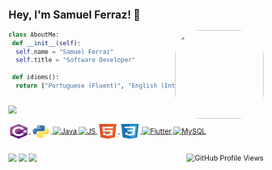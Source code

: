 ## Hey, I'm Samuel Ferraz! 👋

<img align="right" width="175" height="175" style="border-radius:50px; margin-top: 0; display:block" src="https://media2.giphy.com/media/v1.Y2lkPTc5MGI3NjExcDF5NmgyYmh4ZTBnNWgxczhpaTF3a2V5bjdlbnM4azhmMnd5MGw4eSZlcD12MV9pbnRlcm5hbF9naWZfYnlfaWQmY3Q9cw/8KZHtAJRAmAcqPnUCw/giphy.gif"> 
</div>

~~~python
class AboutMe:
 def __init__(self):
  self.name = "Samuel Ferraz"
  self.title = "Software Developer"

 def idioms():
  return ["Portuguese (Fluent)", "English (Intermediary)"]
~~~

<div style="display: inline_block"><br>
  <a href="https://github.com/ssferraz?tab=repositories">
  <!--<img height="160em" src="https://github-readme-stats.vercel.app/api?username=ssferraz&show_icons=true&theme=merko">-->
  <img height="160em" src="https://github-readme-stats-git-masterrstaa-rickstaa.vercel.app/api/top-langs/?username=ssferraz&layout=compact&theme=merko">
</div>

<div style="display: inline_block"><br>
  <img align="center" alt="Csharp" height="30" width="40" src="https://raw.githubusercontent.com/devicons/devicon/master/icons/csharp/csharp-original.svg">
  <img align="center" alt="Python" height="30" width="40" src="https://raw.githubusercontent.com/devicons/devicon/master/icons/python/python-original.svg">
  <img align="center" alt="Java" height="30" width="40" src="https://cdn.jsdelivr.net/gh/devicons/devicon/icons/java/java-original-wordmark.svg">
  <img align="center" alt="JS" height="30" width="40" src="https://cdn.jsdelivr.net/gh/devicons/devicon/icons/javascript/javascript-original.svg">
  <img align="center" alt="HTML" height="30" width="40" src="https://raw.githubusercontent.com/devicons/devicon/master/icons/html5/html5-original.svg">
  <img align="center" alt="CSS" height="30" width="40" src="https://raw.githubusercontent.com/devicons/devicon/master/icons/css3/css3-original.svg">
  <img align="center" alt="Flutter" height="30" width="40" src="https://cdn.jsdelivr.net/gh/devicons/devicon/icons/flutter/flutter-original.svg">
  <img align="center" alt="MySQL" height="30" width="40" src="https://cdn.jsdelivr.net/gh/devicons/devicon/icons/mysql/mysql-original-wordmark.svg"">
 
##
<img align="right" src="https://komarev.com/ghpvc/?username=ssferraz&color=00c4fa" alt="GitHub Profile Views">

<div> 
  <a href="https://instagram.com/samuelsferraz" target="_blank"><img src="https://img.shields.io/badge/-Instagram-%23E4405F?style=for-the-badge&logo=instagram&logoColor=white" target="_blank"></a>
  <a href = "mailto:ssf@discente.ifpe.edu.br"><img src="https://img.shields.io/badge/-Gmail-%23333?style=for-the-badge&logo=gmail&logoColor=white" target="_blank"></a>
  <a href="https://www.linkedin.com/in/samuelsferraz/" target="_blank"><img src="https://img.shields.io/badge/-LinkedIn-%230077B5?style=for-the-badge&logo=linkedin&logoColor=white" target="_blank"></a> 
</div> 
